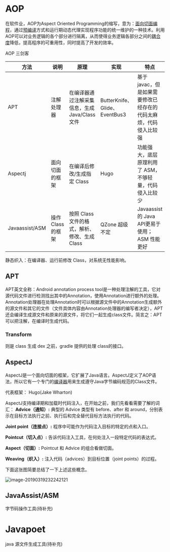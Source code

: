 # AOP

在软件业，AOP为Aspect Oriented Programming的缩写，意为：[面向切面编程](https://baike.baidu.com/item/%E9%9D%A2%E5%90%91%E5%88%87%E9%9D%A2%E7%BC%96%E7%A8%8B/6016335)，通过[预编译](https://baike.baidu.com/item/%E9%A2%84%E7%BC%96%E8%AF%91/3191547)方式和运行期动态代理实现程序功能的统一维护的一种技术。利用AOP可以对业务逻辑的各个部分进行隔离，从而使得业务逻辑各部分之间的[耦合度](https://baike.baidu.com/item/%E8%80%A6%E5%90%88%E5%BA%A6/2603938)降低，提高程序的可重用性，同时提高了开发的效率。

AOP 三剑客

| 方法           | 说明              | 原理                                           | 实现                          | 特点                                                         |
| -------------- | ----------------- | ---------------------------------------------- | ----------------------------- | ------------------------------------------------------------ |
| APT            | 注解处理器        | 在编译器通过注解采集信息，生成 Java/Class 文件 | ButterKnife、Glide、EventBus3 | 基于 javac，但是如果需要修改已经存在的代码太麻烦，代码侵入比较强 |
| Aspectj        | 面向切面的框架    | 在编译后修改/生成指定 Class                    | Hugo                          | 功能强大，底层原理利用了 ASM，不够轻量，代码侵入比较少       |
| Javaassist/ASM | 操作 Class 的框架 | 按照 Class文件的格式，解析、修改、生成 Class   | QZone 超级不定                | Javaassist 的 Java API更易于使用；ASM 性能更好               |

静态织入：在编译器、运行前修改 Class，对系统无性能影响。

## APT

APT英文全称：Android annotation process tool是一种处理注解的工具，它对源代码文件进行检测找出其中的Annotation，使用Annotation进行额外的处理。
Annotation处理器在处理Annotation时可以根据源文件中的Annotation生成额外的源文件和其它的文件（文件具体内容由Annotation处理器的编写者决定），APT还会编译生成源文件和原来的源文件，将它们一起生成class文件。简言之：APT可以把注解，在编译时生成代码。

### Transform 

则是 class 生成 dex 之前，gradle 提供的处理 class的接口。

## AspectJ

AspectJ是一个面向切面的框架，它扩展了Java语言。AspectJ定义了AOP语法，所以它有一个专门的[编译器](https://baike.baidu.com/item/%E7%BC%96%E8%AF%91%E5%99%A8/8853067)用来生成遵守Java字节编码规范的Class文件。

代表框架： Hugo(Jake Wharton)

AspectJ支持编译期和加载时代码注入，在开始之前，我们先看看需要了解的词汇：
 **Advice（通知）:** 典型的 Advice 类型有 before、after 和 around，分别表示在目标方法执行之前、执行后和完全替代目标方法执行的代码。

**Joint point（连接点）:** 程序中可能作为代码注入目标的特定的点和入口。

**Pointcut（切入点）:** 告诉代码注入工具，在何处注入一段特定代码的表达式。

**Aspect（切面）:** Pointcut 和 Advice 的组合看做切面。

**Weaving（织入）:** 注入代码（advices）到目标位置（joint points）的过程。

下面这张图简要总结了一下上述这些概念。

![image-20190319232242121](https://ws3.sinaimg.cn/large/006tKfTcly1g18irb9tvxj313e0os40f.jpg)



## JavaAssist/ASM

字节码操作工具(待补充)

# Javapoet

java 源文件生成工具(待补充)